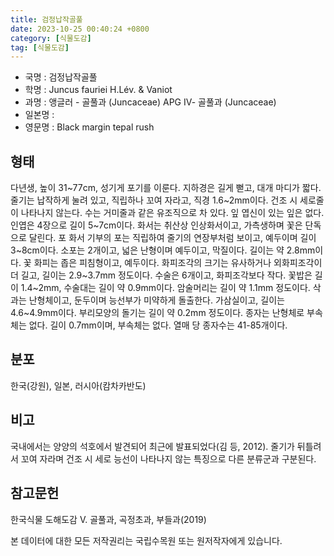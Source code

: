 ```yaml
---
title: 검정납작골풀
date: 2023-10-25 00:40:24 +0800
category: [식물도감]
tag: [식물도감]
---
```




- 국명 : 검정납작골풀
- 학명 : Juncus fauriei H.Lév. & Vaniot
- 과명 : 앵글러 - 골풀과 (Juncaceae) APG Ⅳ- 골풀과 (Juncaceae)
- 일본명 : 
- 영문명 : Black margin tepal rush


## 형태
다년생, 높이 31~77cm, 성기게 포기를 이룬다. 지하경은 길게 뻗고, 대개 마디가 짧다. 줄기는 납작하게 눌려 있고, 직립하나 꼬여 자라고, 직경 1.6~2mm이다. 건조 시 세로줄이 나타나지 않는다. 수는 거미줄과 같은 유조직으로 차 있다. 잎 엽신이 있는 잎은 없다. 인엽은 4장으로 길이 5~7cm이다. 화서는 취산상 인상화서이고, 가측생하며 꽃은 단독으로 달린다. 포 화서 기부의 포는 직립하여 줄기의 연장부처럼 보이고, 예두이며 길이 3~8cm이다. 소포는 2개이고, 넓은 난형이며 예두이고, 막질이다. 길이는 약 2.8mm이다. 꽃 화피는 좁은 피침형이고, 예두이다. 화피조각의 크기는 유사하거나 외화피조각이 더 길고, 길이는 2.9~3.7mm 정도이다. 수술은 6개이고, 화피조각보다 작다. 꽃밥은 길이 1.4~2mm, 수술대는 길이 약 0.9mm이다. 암술머리는 길이 약 1.1mm 정도이다. 삭과는 난형체이고, 둔두이며 능선부가 미약하게 돌출한다. 가삼실이고, 길이는 4.6~4.9mm이다. 부리모양의 돌기는 길이 약 0.2mm 정도이다. 종자는 난형체로 부속체는 없다. 길이 0.7mm이며, 부속체는 없다. 열매 당 종자수는 41-85개이다.
## 분포
한국(강원), 일본, 러시아(캄차카반도)
## 비고
국내에서는 양양의 석호에서 발견되어 최근에 발표되었다(김 등, 2012). 줄기가 뒤틀려서 꼬여 자라며 건조 시 세로 능선이 나타나지 않는 특징으로 다른 분류군과 구분된다.
## 참고문헌
한국식물 도해도감 Ⅴ. 골풀과, 곡정초과, 부들과(2019)






본 데이터에 대한 모든 저작권리는 국립수목원 또는 원저작자에게 있습니다.
